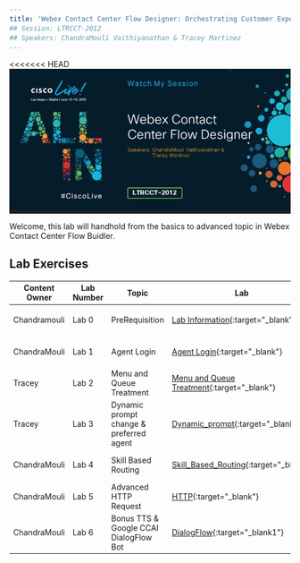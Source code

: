 ```yaml
---
title: 'Webex Contact Center Flow Designer: Orchestrating Customer Experiences'
## Session: LTRCCT-2012
## Speakers: ChandraMouli Vaithiyanathan & Tracey Martinez
---
```


<<<<<<< HEAD
<img align="middle" src="Images/Home.jpg" width="1000" />


Welcome, this lab will handhold from the basics to advanced topic in Webex
Contact Center Flow Buidler.



## Lab Exercises

| Content Owner   | Lab Number      | Topic                     |  Lab                                        |Objective           |
| --------------- | --------------- | -------------------------- | -------------------------------------------------------------       |---------        |
| Chandramouli  | Lab 0 | PreRequisition | [Lab Information](Prereq.md){:target="\_blank"}  |Caller is hearing a prompt|
| ChandraMouli | Lab 1 | Agent Login | [Agent Login](Agent_login.md){:target="\_blank"}  | Call is queued to agent |
| Tracey   | Lab 2 |Menu and Queue Treatment | [Menu and Queue Treatment](Menu.md){:target="\_blank"} | Caller is given menu and opt out| options |
| Tracey | Lab 3 |  Dynamic prompt change & preferred agent | [Dynamic_prompt](Dynamic_prompt.md){:target="\_blank"} |change prompt dynamically and queue to agent  |
| ChandraMouli   | Lab 4 | Skill Based Routing  | [Skill_Based_Routing](SBR.md){:target="\_blank"}   | Advanced Skill Based routing |
| ChandraMouli | Lab 5 | Advanced HTTP Request | [HTTP](HTTP.md){:target="\_blank"}    |  External Data Dip |
| ChandraMouli | Lab 6 | Bonus TTS & Google CCAI DialogFlow Bot | [DialogFlow](DialogFlow.md){:target="\_blank1"}    | Google Dialog Flow |
